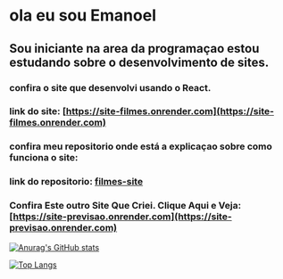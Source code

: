 # ola eu sou Emanoel

## Sou iniciante na area da programaçao estou estudando sobre o desenvolvimento de sites.
### confira o site que desenvolvi usando o React.
### link do site: [https://site-filmes.onrender.com](https://site-filmes.onrender.com)

### confira meu repositorio onde está a explicaçao sobre como funciona o site:

### link do repositorio: [filmes-site](https://github.com/Emanoellima-dev/filmes-site)

### Confira Este outro Site Que Criei. Clique Aqui e Veja: [https://site-previsao.onrender.com](https://site-previsao.onrender.com)

[![Anurag's GitHub stats](https://github-readme-stats.vercel.app/api?username=Emanoellima-dev&show_icons=true&theme=radical&hide=contribs,prs&show=discussions_answered)](https://github.com/anuraghazra/github-readme-stats)

[![Top Langs](https://github-readme-stats.vercel.app/api/top-langs/?username=Emanoellima-dev&layout=donut-vertical)](https://github.com/anuraghazra/github-readme-stats)
